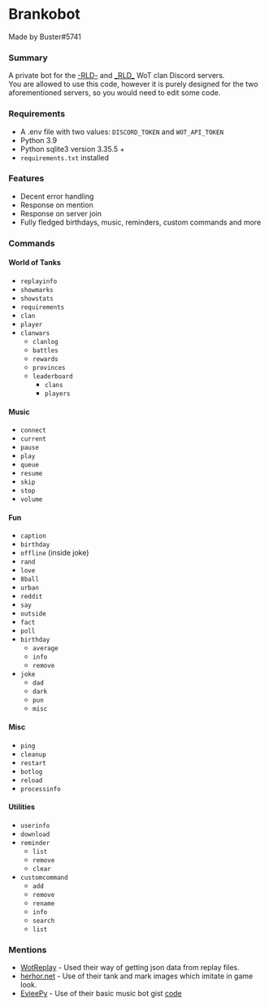 # Brankobot
Made by Buster#5741

### Summary
A private bot for the [-RLD-](https://eu.wargaming.net/clans/wot/500075680/) and [\_RLD\_](https://eu.wargaming.net/clans/wot/500018519/) WoT clan Discord servers.  
You are allowed to use this code, however it is purely designed for the two aforementioned servers, so you would need to edit some code.

### Requirements
* A .env file with two values: `DISCORD_TOKEN` and `WOT_API_TOKEN`
* Python 3.9
* Python sqlite3 version 3.35.5 +
* `requirements.txt` installed

### Features
* Decent error handling
* Response on mention
* Response on server join
* Fully fledged birthdays, music, reminders, custom commands and more

### Commands

#### World of Tanks
* `replayinfo`
* `showmarks`
* `showstats`
* `requirements`
* `clan`
* `player`
* `clanwars`
  - `clanlog`
  - `battles`
  - `rewards`
  - `provinces`
  - `leaderboard`
    - `clans`
    - `players`

#### Music
* `connect`
* `current`
* `pause`
* `play`
* `queue`
* `resume`
* `skip`
* `stop`
* `volume`

#### Fun
* `caption`
* `birthday`
* `offline` (inside joke)
* `rand`
* `love`
* `8ball`
* `urban`
* `reddit`
* `say`
* `outside`
* `fact`
* `poll`
* `birthday`
  - `average`
  - `info`
  - `remove`
* `joke`
  - `dad`
  - `dark`
  - `pun`
  - `misc`

#### Misc
* `ping`
* `cleanup`
* `restart`
* `botlog`
* `reload`
* `processinfo`

#### Utilities
* `userinfo`
* `download`
* `reminder`
  - `list`
  - `remove`
  - `clear`
* `customcommand`
  - `add`
  - `remove`
  - `rename`
  - `info`
  - `search`
  - `list`


### Mentions
* [WotReplay](https://pypi.org/project/wotreplay/) - Used their way of getting json data from replay files.
* [herhor.net](https://herhor.net/wot/) - Use of their tank and mark images which imitate in game look.
* [EvieePy](https://github.com/EvieePy) - Use of their basic music bot gist [code](https://gist.github.com/EvieePy/ab667b74e9758433b3eb806c53a19f34)
